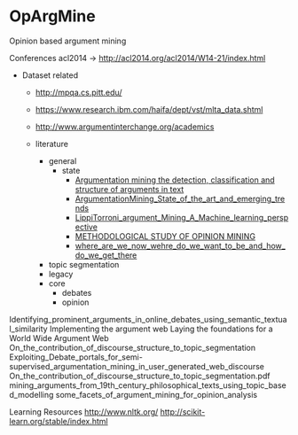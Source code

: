 # OpArgMine
Opinion based argument mining


Conferences
acl2014 -> http://acl2014.org/acl2014/W14-21/index.html


* Dataset related
	* http://mpqa.cs.pitt.edu/
	* https://www.research.ibm.com/haifa/dept/vst/mlta_data.shtml
	* http://www.argumentinterchange.org/academics


	* literature
		* general
			* state
				* [Argumentation mining the detection, classification and structure of arguments in text](https://github.com/ei08047/OpArgMine/blob/master/literature/general/state/Argumentation%20mining%20the%20detection%2C%20classification%20and%20structure%20of%20arguments%20in%20text.pdf)
				* [ArgumentationMining_State_of_the_art_and_emerging_trends ](https://github.com/ei08047/OpArgMine/blob/master/literature/general/state/ArgumentationMining_State_of_the_art_and_emerging_trends.pdf)
				* [LippiTorroni_argument_Mining_A_Machine_learning_perspective ](https://github.com/ei08047/OpArgMine/blob/master/literature/general/state/LippiTorroni_argument_Mining_A_Machine_learning_perspective.pdf)
				* [METHODOLOGICAL STUDY OF OPINION MINING ](https://github.com/ei08047/OpArgMine/blob/master/literature/general/state/METHODOLOGICAL%20STUDY%20OF%20OPINION%20MINING.pdf)
				* [where_are_we_now_wehre_do_we_want_to_be_and_how_do_we_get_there ](https://github.com/ei08047/OpArgMine/blob/master/literature/general/state/where_are_we_now_wehre_do_we_want_to_be_and_how_do_we_get_there.pdf)
		* topic segmentation
		* legacy
		* core
			* debates
			* opinion
		
		




Identifying_prominent_arguments_in_online_debates_using_semantic_textual_similarity
Implementing the argument web
Laying the foundations for a World Wide Argument Web
On_the_contribution_of_discourse_structure_to_topic_segmentation
Exploiting_Debate_portals_for_semi-supervised_argumentation_mining_in_user_generated_web_discourse
On_the_contribution_of_discourse_structure_to_topic_segmentation.pdf
mining_arguments_from_19th_century_philosophical_texts_using_topic_based_modelling
some_facets_of_argument_mining_for_opinion_analysis




Learning Resources
http://www.nltk.org/
http://scikit-learn.org/stable/index.html
